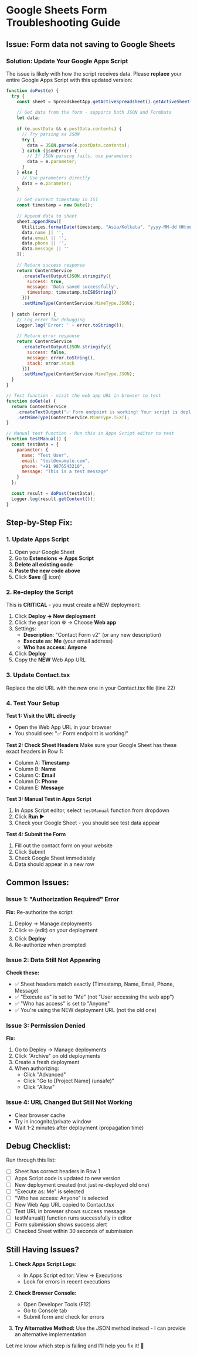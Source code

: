 # Google Sheets Form Troubleshooting Guide

## Issue: Form data not saving to Google Sheets

### Solution: Update Your Google Apps Script

The issue is likely with how the script receives data. Please **replace** your entire Google Apps Script with this updated version:

```javascript
function doPost(e) {
  try {
    const sheet = SpreadsheetApp.getActiveSpreadsheet().getActiveSheet();
    
    // Get data from the form - supports both JSON and FormData
    let data;
    
    if (e.postData && e.postData.contents) {
      // Try parsing as JSON
      try {
        data = JSON.parse(e.postData.contents);
      } catch (jsonError) {
        // If JSON parsing fails, use parameters
        data = e.parameter;
      }
    } else {
      // Use parameters directly
      data = e.parameter;
    }
    
    // Get current timestamp in IST
    const timestamp = new Date();
    
    // Append data to sheet
    sheet.appendRow([
      Utilities.formatDate(timestamp, "Asia/Kolkata", "yyyy-MM-dd HH:mm:ss"),
      data.name || '',
      data.email || '',
      data.phone || '',
      data.message || ''
    ]);
    
    // Return success response
    return ContentService
      .createTextOutput(JSON.stringify({ 
        success: true,
        message: 'Data saved successfully',
        timestamp: timestamp.toISOString()
      }))
      .setMimeType(ContentService.MimeType.JSON);
      
  } catch (error) {
    // Log error for debugging
    Logger.log('Error: ' + error.toString());
    
    // Return error response
    return ContentService
      .createTextOutput(JSON.stringify({ 
        success: false,
        message: error.toString(),
        stack: error.stack
      }))
      .setMimeType(ContentService.MimeType.JSON);
  }
}

// Test function - visit the web app URL in browser to test
function doGet(e) {
  return ContentService
    .createTextOutput("✅ Form endpoint is working! Your script is deployed correctly.")
    .setMimeType(ContentService.MimeType.TEXT);
}

// Manual test function - Run this in Apps Script editor to test
function testManual() {
  const testData = {
    parameter: {
      name: "Test User",
      email: "test@example.com",
      phone: "+91 9876543210",
      message: "This is a test message"
    }
  };
  
  const result = doPost(testData);
  Logger.log(result.getContent());
}
```

## Step-by-Step Fix:

### 1. Update Apps Script
1. Open your Google Sheet
2. Go to **Extensions → Apps Script**
3. **Delete all existing code**
4. **Paste the new code above**
5. Click **Save** (💾 icon)

### 2. Re-deploy the Script
This is **CRITICAL** - you must create a NEW deployment:

1. Click **Deploy → New deployment**
2. Click the gear icon ⚙️ → Choose **Web app**
3. Settings:
   - **Description**: "Contact Form v2" (or any new description)
   - **Execute as**: **Me** (your email address)
   - **Who has access**: **Anyone**
4. Click **Deploy**
5. Copy the **NEW** Web App URL

### 3. Update Contact.tsx
Replace the old URL with the new one in your Contact.tsx file (line 22)

### 4. Test Your Setup

**Test 1: Visit the URL directly**
- Open the Web App URL in your browser
- You should see: "✅ Form endpoint is working!"

**Test 2: Check Sheet Headers**
Make sure your Google Sheet has these exact headers in Row 1:
- Column A: **Timestamp**
- Column B: **Name**
- Column C: **Email**
- Column D: **Phone**
- Column E: **Message**

**Test 3: Manual Test in Apps Script**
1. In Apps Script editor, select `testManual` function from dropdown
2. Click **Run** ▶️
3. Check your Google Sheet - you should see test data appear

**Test 4: Submit the Form**
1. Fill out the contact form on your website
2. Click Submit
3. Check Google Sheet immediately
4. Data should appear in a new row

## Common Issues:

### Issue 1: "Authorization Required" Error
**Fix:** Re-authorize the script:
1. Deploy → Manage deployments
2. Click ✏️ (edit) on your deployment
3. Click **Deploy**
4. Re-authorize when prompted

### Issue 2: Data Still Not Appearing
**Check these:**
- ✅ Sheet headers match exactly (Timestamp, Name, Email, Phone, Message)
- ✅ "Execute as" is set to "Me" (not "User accessing the web app")
- ✅ "Who has access" is set to "Anyone"
- ✅ You're using the NEW deployment URL (not the old one)

### Issue 3: Permission Denied
**Fix:**
1. Go to Deploy → Manage deployments
2. Click "Archive" on old deployments
3. Create a fresh deployment
4. When authorizing:
   - Click "Advanced"
   - Click "Go to [Project Name] (unsafe)"
   - Click "Allow"

### Issue 4: URL Changed But Still Not Working
- Clear browser cache
- Try in incognito/private window
- Wait 1-2 minutes after deployment (propagation time)

## Debug Checklist:

Run through this list:
- [ ] Sheet has correct headers in Row 1
- [ ] Apps Script code is updated to new version
- [ ] New deployment created (not just re-deployed old one)
- [ ] "Execute as: Me" is selected
- [ ] "Who has access: Anyone" is selected
- [ ] New Web App URL copied to Contact.tsx
- [ ] Test URL in browser shows success message
- [ ] testManual() function runs successfully in editor
- [ ] Form submission shows success alert
- [ ] Checked Sheet within 30 seconds of submission

## Still Having Issues?

1. **Check Apps Script Logs:**
   - In Apps Script editor: View → Executions
   - Look for errors in recent executions

2. **Check Browser Console:**
   - Open Developer Tools (F12)
   - Go to Console tab
   - Submit form and check for errors

3. **Try Alternative Method:**
   Use the JSON method instead - I can provide an alternative implementation

Let me know which step is failing and I'll help you fix it! 🚀
